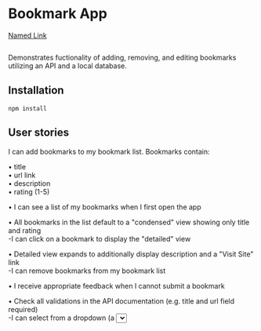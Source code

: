 # Bookmark App
[Named Link](http://www.google.fr/ "Named link title")
```
```
Demonstrates fuctionality of adding, removing, and editing bookmarks utilizing an API and a local database. 
## Installation
```
npm install
```
## User stories

I can add bookmarks to my bookmark list. Bookmarks contain:

• title
<br />
• url link  
• description  
• rating (1-5)  

• I can see a list of my bookmarks when I first open the app

• All bookmarks in the list default to a "condensed" view showing only title and rating
<br />
 -I can click on a bookmark to display the "detailed" view

• Detailed view expands to additionally display description and a "Visit Site" link
<br />
 -I can remove bookmarks from my bookmark list

• I receive appropriate feedback when I cannot submit a bookmark

• Check all validations in the API documentation (e.g. title and url field required)
<br />
  -I can select from a dropdown (a <select> element) a "minimum rating" to filter the list by all bookmarks rated at or above the chosen selection


